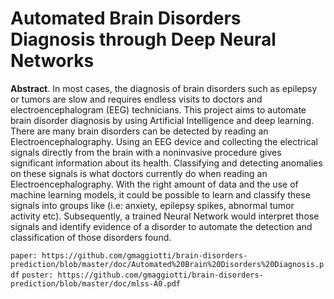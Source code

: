 # Automated Brain Disorders Diagnosis through Deep Neural Networks

**Abstract**.  In most cases, the diagnosis of brain disorders such as epilepsy or tumors are slow and requires endless visits to doctors and electroencephalogram (EEG) technicians. This project aims to automate brain disorder diagnosis by using Artificial Intelligence and deep learning. There are many brain disorders  can be detected by reading an Electroencephalography. Using an EEG device and collecting the electrical signals directly from the brain with a noninvasive procedure gives significant information about its health. Classifying and detecting anomalies on these signals is what doctors currently do when reading an Electroencephalography. With the right amount of data and the use of machine learning models, it could be possible to learn and classify these signals into groups like (i.e: anxiety, epilepsy spikes, abnormal tumor activity etc). Subsequently, a trained Neural Network would interpret those signals and identify evidence of a disorder to automate the detection and classification of those disorders found. 

`paper: https://github.com/gmaggiotti/brain-disorders-prediction/blob/master/doc/Automated%20Brain%20Disorders%20Diagnosis.pdf`
`poster: https://github.com/gmaggiotti/brain-disorders-prediction/blob/master/doc/mlss-A0.pdf`


